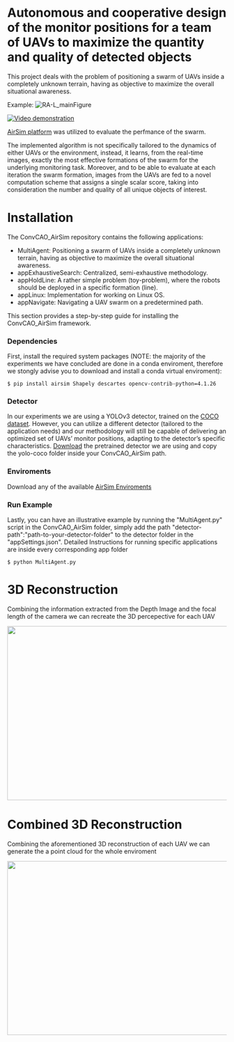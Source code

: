 # Autonomous and cooperative design of the monitor positions for a team of UAVs to maximize the quantity and quality of detected objects #

This project deals with the problem of positioning a swarm of UAVs inside a completely unknown terrain, having as objective to maximize the overall situational awareness.

Example:
![RA-L_mainFigure](http://kapoutsis.info/wp-content/uploads/2020/02/RA-L_mainFigure.png)

[![Video demonstration](http://kapoutsis.info/wp-content/uploads/2020/02/video_thumbnail.png)](https://www.youtube.com/watch?v=L8ycmS20rZs)

[AirSim platform](https://github.com/microsoft/AirSim) was utilized to evaluate the perfmance of the swarm. 

The implemented algorithm is not specifically tailored to the dynamics of either UAVs or the environment, instead, it learns, from the real-time images, exactly the most effective formations of the swarm for the underlying monitoring task. Moreover, and to be able to evaluate at each iteration the swarm formation, images from the UAVs are fed to a novel computation scheme that assigns a single scalar score, taking into consideration the number and quality of all unique objects of interest.

# Installation #

The ConvCAO_AirSim repository contains the following applications:
- MultiAgent: Positioning a swarm of UAVs inside a completely unknown terrain, having as objective to maximize the overall situational awareness.
- appExhaustiveSearch: Centralized, semi-exhaustive methodology.
- appHoldLine: A rather simple problem (toy-problem), where the robots should be deployed in a specific formation (line).
- appLinux: Implementation for working on Linux OS.
- appNavigate: Navigating a UAV swarm on a predetermined path.

This section provides a step-by-step guide for installing the ConvCAO_AirSim framework.

### Dependencies

First, install the required system packages 
(NOTE: the majority of the experiments we have concluded are done in a conda enviroment, therefore we stongly advise you to download and install a conda virtual enviroment):
```
$ pip install airsim Shapely descartes opencv-contrib-python=4.1.26
```

### Detector
In our experiments we are using a YOLOv3 detector, trained on the [COCO dataset](http://cocodataset.org/#home). However, you can utilize a different detector (tailored to the application needs) and our methodology will still be capable of delivering an optimized set of UAVs’ monitor positions, adapting to the detector’s specific characteristics. [Download](https://convcao.hopto.org/index.php/s/mh8WIDpprE70SO3) the pretrained detector we are using and copy the yolo-coco folder inside your ConvCAO_AirSim path.

### Enviroments
Download any of the available [AirSim Enviroments](https://github.com/microsoft/AirSim/releases)

### Run Example
Lastly, you can have an illustrative example by running the "MultiAgent.py" script in the ConvCAO_AirSim folder, simply add the path "detector-path":"path-to-your-detector-folder" to the detector folder in the "appSettings.json". Detailed Instructions for running specific applications are inside every corresponding app folder
```
$ python MultiAgent.py
```


# 3D Reconstruction #
Combining the information extracted from the Depth Image and the focal length of the camera we can recreate the 3D percepective for each UAV
<p align="center">
  <img width="712" height="400" src="toGiF.gif">
</p>

# Combined 3D Reconstruction #
Combining the aforementioned 3D reconstruction of each UAV we can generate the a point cloud for the whole enviroment 
<p align="center">
  <img width="712" height="400" src="combined.gif">
</p>

